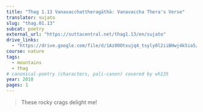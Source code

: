 ```yaml
---
title: "Thag 1.13 Vanavacchattheragāthā: Vanavaccha Thera's Verse"
translator: sujato
slug: "thag.01.13"
subcat: poetry
external_url: "https://suttacentral.net/thag1.13/en/sujato"
drive_links:
  - "https://drive.google.com/file/d/1Az00Otxujq4_tsyly0l2iiBHwj4k5ia5/view?usp=drivesdk"
course: nature
tags:
  - mountains
  - thag
# canonical-poetry (characters, pali-canon) covered by wh135
year: 2018
pages: 1
---
```


> These rocky crags delight me!
